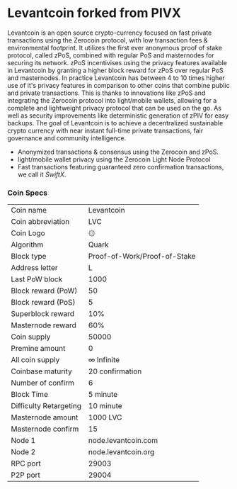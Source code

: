 Levantcoin forked from PIVX
=====================================

Levantcoin is an open source crypto-currency focused on fast private transactions using the Zerocoin protocol, with low transaction fees & environmental footprint.  It utilizes the first ever anonymous proof of stake protocol, called zPoS, combined with regular PoS and masternodes for securing its network. zPoS incentivises using the privacy features available in Levantcoin by granting a higher block reward for zPoS over regular PoS and masternodes. In practice Levantcoin has between 4 to 10 times higher use of it's privacy features in comparison to other coins that combine public and private transactions. This is thanks to innovations like zPoS and integrating the Zerocoin protocol into light/mobile wallets, allowing for a complete and lightweight privacy protocol that can be used on the go. As well as security improvements like deterministic generation of zPIV for easy backups.
The goal of Levantcoin is to achieve a decentralized sustainable crypto currency with near instant full-time private transactions, fair governance and community intelligence.
- Anonymized transactions & consensus using the Zerocoin and zPoS.
- light/mobile wallet privacy using the Zerocoin Light Node Protocol
- Fast transactions featuring guaranteed zero confirmation transactions, we call it _SwiftX_.


### Coin Specs
<table>
<tr><td>Coin name</td><td>Levantcoin</td></tr>
<tr><td>Coin abbreviation</td><td>LVC</td></tr>
<tr><td>Coin Logo</td><td>۞</td></tr>
<tr><td>Algorithm</td><td>Quark</td></tr>
<tr><td>Block type</td><td>Proof-of-Work/Proof-of-Stake</td></tr>
<tr><td>Address letter</td><td>L</td></tr>
<tr><td>Last PoW block</td><td>1000</td></tr>
<tr><td>Block reward (PoW)</td><td>50</td></tr>
<tr><td>Block reward (PoS)</td><td>5</td></tr>
<tr><td>Superblock reward</td><td>10%</td></tr>
<tr><td>Masternode reward</td><td>60%</td></tr>
<tr><td>Coin supply</td><td>50000</td></tr>
<tr><td>Premine amount</td><td>0</td></tr>
<tr><td>All coin supply</td><td>∞ Infinite</td></tr>
<tr><td>Coinbase maturity</td><td>20 confirmation</td></tr>
<tr><td>Number of confirm</td><td>6</td></tr>
<tr><td>Block Time</td><td>5 minute</td></tr>
<tr><td>Difficulty Retargeting</td><td>10 minute</td></tr>
<tr><td>Masternode amount</td><td>1000 LVC</td></tr>
<tr><td>Masternode confirm</td><td>15</td></tr>
<tr><td>Node 1</td><td>node.levantcoin.com</td></tr>
<tr><td>Node 2</td><td>node.levantcoin.org</td></tr>
<tr><td>RPC port</td><td>29003</td></tr>
<tr><td>P2P port</td><td>29004</td></tr>
</table>
